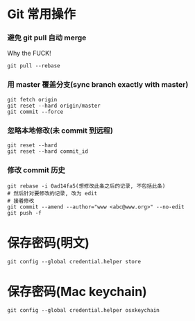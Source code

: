 # Git 常用操作

### 避免 git pull 自动 merge

Why the FUCK!

```
git pull --rebase
```

### 用 master 覆盖分支(sync branch exactly with master)

```
git fetch origin
git reset --hard origin/master
git commit --force
```

### 忽略本地修改(未 commit 到远程)

```
git reset --hard
git reset --hard commit_id
```

### 修改 commit 历史

```
git rebase -i 0ad14fa5(想修改此条之后的记录, 不包括此条)
# 然后针对要修改的记录, 改为 edit
# 接着修改
git commit --amend --author="www <abc@www.org>" --no-edit
git push -f
```

# 保存密码(明文)

```
git config --global credential.helper store
```

# 保存密码(Mac keychain)

```
git config --global credential.helper osxkeychain
```
